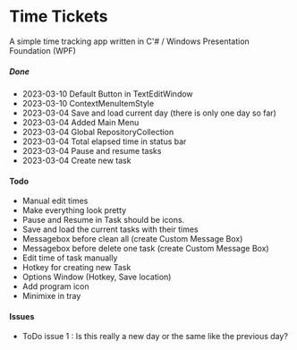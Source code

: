 ﻿# Time Tickets
A simple time tracking app written in C'# / Windows Presentation Foundation (WPF)

##### Done
* 2023-03-10 Default Button in TextEditWindow
* 2023-03-10 ContextMenuItemStyle 
* 2023-03-04 Save and load current day (there is only one day so far)
* 2023-03-04 Added Main Menu
* 2023-03-04 Global RepositoryCollection
* 2023-03-04 Total elapsed time in status bar
* 2023-03-04 Pause and resume tasks
* 2023-03-04 Create new task

#### Todo
* Manual edit times
* Make everything look pretty
* Pause and Resume in Task should be icons.
* Save and load the current tasks with their times
* Messagebox before clean all (create Custom Message Box)
* Messagebox before delete one task (create Custom Message Box)
* Edit time of task manually
* Hotkey for creating new Task
* Options Window (Hotkey, Save location)
* Add program icon
* Minimixe in tray

#### Issues
* ToDo issue 1 : Is this really a new day or the same like the previous day?

